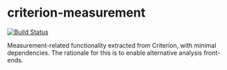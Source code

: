 # criterion-measurement

[![Build Status](https://travis-ci.org/haskell/criterion.png)](https://travis-ci.org/haskell/criterion)

Measurement-related functionality extracted from Criterion, with minimal dependencies. The rationale for this is to enable alternative analysis front-ends.
